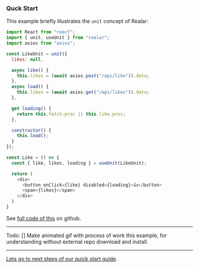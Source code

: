 ### Quck Start

This example briefly illustrates the `unit` concept of Realar:

```javascript
import React from "react";
import { unit, useUnit } from "realar";
import axios from "axios";

const LikeUnit = unit({
  likes: null,

  async like() {
    this.likes = (await axios.post("/api/like")).data;
  },
  async load() {
    this.likes = (await axios.get("/api/likes")).data;
  },

  get loading() {
    return this.fetch.proc || this.like.proc;
  },

  constructor() {
    this.load();
  }
});

const Like = () => {
  const { like, likes, loading } = useUnit(LikeUnit);

  return (
    <div>
      <button onClick={like} disabled={loading}>👍</button>
      <span>{likes}</span>
    </div>
  )
}
```

See [full code of this](https://github.com/realar-project/realar-quick-start-like-example-1) on github.

---
Todo:
[] Make animated gif with process of work this example, for understanding without external repo download and install.

---

[Lets go to next steps of our quick start guide](./quick-start-next.md).








